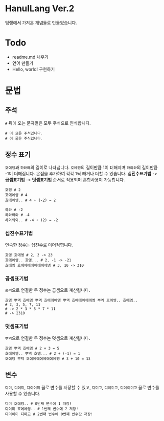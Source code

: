 # HanulLang Ver.2
엄랭에서 가져온 개념들로 만들었습니다.

# Todo
- readme.md 채우기
- 언어 만들기
- Hello, world! 구현하기

# 문법
## 주석
`#` 뒤에 오는 문자열은 모두 주석으로 인식합니다.
```
# 이 글은 주석입니다.
# 이 굴은 주식입니다.
```
## 정수 표기
`호에엥`과 `하와와`의 길이로 나타냅니다. `호에엥`의 길이만큼 1이 더해지며 `하와와`의 길이만큼 -1이 더해집니다. 온점을 추가하여 각각 1씩 빼거나 더할 수 있습니다. **십진수표기법** -> **곱셈표기법** -> **덧셈표기법** 순서로 적용되며 혼합사용이 가능합니다.
```
호엥 # 2
호에에엥 # 4
호에에엥.. # 4 + (-2) = 2

하와 # -2
하와와와 # -4
하와와와.. # -4 + (2) = -2
```

### 십진수표기법
연속한 정수는 십진수로 이어적힙니다.
```
호엥 호에엥 # 2, 3 -> 23
호에에엥.. 호엥... # 2, -1 -> -21
호에엥 호에에에에에에에에엥 # 3, 10 -> 310
```
### 곱셈표기법
`훌쩍`으로 연결한 두 정수는 곱셈으로 계산됩니다.
```
호엥 뿌엑 호에엥 뿌엑 호에에에엥 뿌엑 호에에에에에엥 뿌엑 호에엥.. 호에엥..
# 2, 3, 5, 7, 11
# -> 2 * 3 * 5 * 7 * 11
# -> 2310
```
### 덧셈표기법
`뿌엑`으로 연결한 두 정수는 덧셈으로 계산됩니다.
```
호엥 뿌엑 호에엥 # 2 + 3 = 5
호에에엥.. 뿌엑 호엥... # 2 + (-1) = 1
호에엥 뿌엑 호에에에에에에에에엥 # 3 + 10 = 13
```

## 변수
`디미`, `디이미`, `디이이미` 꼴로 변수를 저장할 수 있고, `디미고`, `디이미고`, `디이이미고` 꼴로 변수를 사용할 수 있습니다.
```
디미 호에엥.. # 0번째 변수에 1 저장!
디이미 호에에엥.. # 1번째 변수에 2 저장!
디이이미 디미고 # 2번째 변수에 0번째 변수값 저장!
```